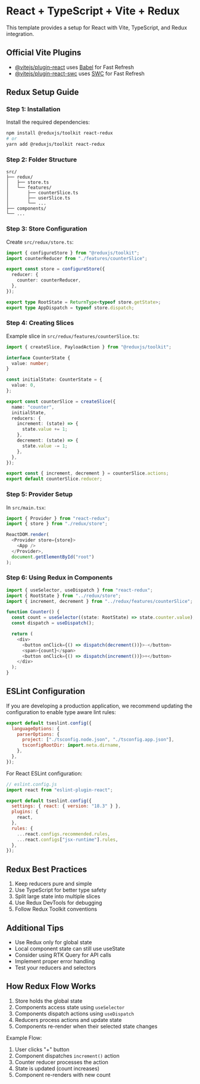 # React + TypeScript + Vite + Redux

This template provides a setup for React with Vite, TypeScript, and Redux integration.

## Official Vite Plugins

- [@vitejs/plugin-react](https://github.com/vitejs/vite-plugin-react/blob/main/packages/plugin-react/README.md) uses [Babel](https://babeljs.io/) for Fast Refresh
- [@vitejs/plugin-react-swc](https://github.com/vitejs/vite-plugin-react-swc) uses [SWC](https://swc.rs/) for Fast Refresh

## Redux Setup Guide

### Step 1: Installation

Install the required dependencies:

```bash
npm install @reduxjs/toolkit react-redux
# or
yarn add @reduxjs/toolkit react-redux
```

### Step 2: Folder Structure

```
src/
├── redux/
│   ├── store.ts
│   └── features/
│       ├── counterSlice.ts
│       ├── userSlice.ts
│       └── ...
├── components/
└── ...
```

### Step 3: Store Configuration

Create `src/redux/store.ts`:

```typescript
import { configureStore } from "@reduxjs/toolkit";
import counterReducer from "./features/counterSlice";

export const store = configureStore({
  reducer: {
    counter: counterReducer,
  },
});

export type RootState = ReturnType<typeof store.getState>;
export type AppDispatch = typeof store.dispatch;
```

### Step 4: Creating Slices

Example slice in `src/redux/features/counterSlice.ts`:

```typescript
import { createSlice, PayloadAction } from "@reduxjs/toolkit";

interface CounterState {
  value: number;
}

const initialState: CounterState = {
  value: 0,
};

export const counterSlice = createSlice({
  name: "counter",
  initialState,
  reducers: {
    increment: (state) => {
      state.value += 1;
    },
    decrement: (state) => {
      state.value -= 1;
    },
  },
});

export const { increment, decrement } = counterSlice.actions;
export default counterSlice.reducer;
```

### Step 5: Provider Setup

In `src/main.tsx`:

```typescript
import { Provider } from "react-redux";
import { store } from "./redux/store";

ReactDOM.render(
  <Provider store={store}>
    <App />
  </Provider>,
  document.getElementById("root")
);
```

### Step 6: Using Redux in Components

```typescript
import { useSelector, useDispatch } from "react-redux";
import { RootState } from "../redux/store";
import { increment, decrement } from "../redux/features/counterSlice";

function Counter() {
  const count = useSelector((state: RootState) => state.counter.value);
  const dispatch = useDispatch();

  return (
    <div>
      <button onClick={() => dispatch(decrement())}>-</button>
      <span>{count}</span>
      <button onClick={() => dispatch(increment())}>+</button>
    </div>
  );
}
```

## ESLint Configuration

If you are developing a production application, we recommend updating the configuration to enable type aware lint rules:

```js
export default tseslint.config({
  languageOptions: {
    parserOptions: {
      project: ["./tsconfig.node.json", "./tsconfig.app.json"],
      tsconfigRootDir: import.meta.dirname,
    },
  },
});
```

For React ESLint configuration:

```js
// eslint.config.js
import react from "eslint-plugin-react";

export default tseslint.config({
  settings: { react: { version: "18.3" } },
  plugins: {
    react,
  },
  rules: {
    ...react.configs.recommended.rules,
    ...react.configs["jsx-runtime"].rules,
  },
});
```

## Redux Best Practices

1. Keep reducers pure and simple
2. Use TypeScript for better type safety
3. Split large state into multiple slices
4. Use Redux DevTools for debugging
5. Follow Redux Toolkit conventions

## Additional Tips

- Use Redux only for global state
- Local component state can still use useState
- Consider using RTK Query for API calls
- Implement proper error handling
- Test your reducers and selectors

## How Redux Flow Works

1. Store holds the global state
2. Components access state using `useSelector`
3. Components dispatch actions using `useDispatch`
4. Reducers process actions and update state
5. Components re-render when their selected state changes

Example Flow:

1. User clicks "+" button
2. Component dispatches `increment()` action
3. Counter reducer processes the action
4. State is updated (count increases)
5. Component re-renders with new count

